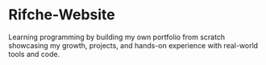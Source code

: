 # Rifche-Website
Learning programming by building my own portfolio from scratch showcasing my growth, projects, and hands-on experience with real-world tools and code.
